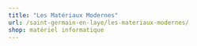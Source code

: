 ```yaml
---
title: "Les Matériaux Modernes"
url: /saint-germain-en-laye/les-materiaux-modernes/
shop: matériel informatique
---
```

